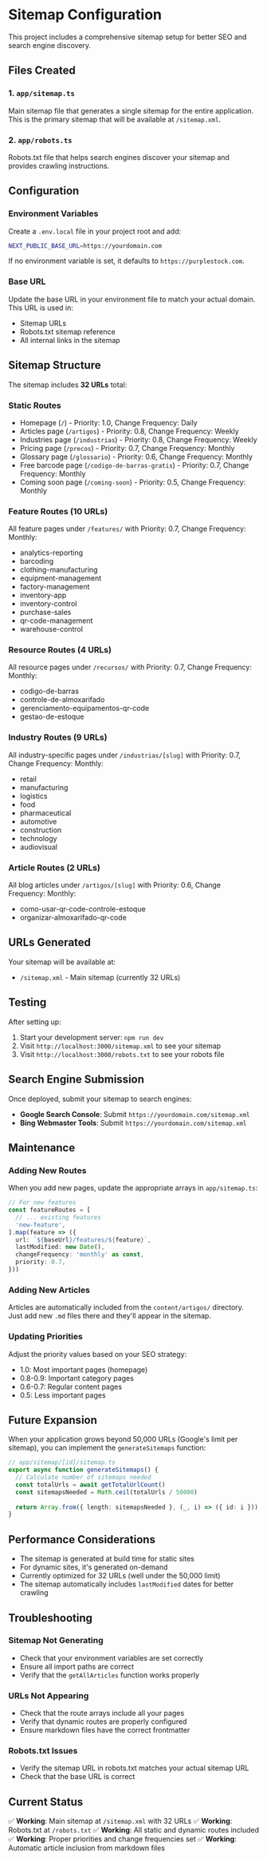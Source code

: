 # Sitemap Configuration

This project includes a comprehensive sitemap setup for better SEO and search engine discovery.

## Files Created

### 1. `app/sitemap.ts`
Main sitemap file that generates a single sitemap for the entire application. This is the primary sitemap that will be available at `/sitemap.xml`.

### 2. `app/robots.ts`
Robots.txt file that helps search engines discover your sitemap and provides crawling instructions.

## Configuration

### Environment Variables

Create a `.env.local` file in your project root and add:

```bash
NEXT_PUBLIC_BASE_URL=https://yourdomain.com
```

If no environment variable is set, it defaults to `https://purplestock.com`.

### Base URL

Update the base URL in your environment file to match your actual domain. This URL is used in:
- Sitemap URLs
- Robots.txt sitemap reference
- All internal links in the sitemap

## Sitemap Structure

The sitemap includes **32 URLs** total:

### Static Routes
- Homepage (`/`) - Priority: 1.0, Change Frequency: Daily
- Articles page (`/artigos`) - Priority: 0.8, Change Frequency: Weekly
- Industries page (`/industrias`) - Priority: 0.8, Change Frequency: Weekly
- Pricing page (`/precos`) - Priority: 0.7, Change Frequency: Monthly
- Glossary page (`/glossario`) - Priority: 0.6, Change Frequency: Monthly
- Free barcode page (`/codigo-de-barras-gratis`) - Priority: 0.7, Change Frequency: Monthly
- Coming soon page (`/coming-soon`) - Priority: 0.5, Change Frequency: Monthly

### Feature Routes (10 URLs)
All feature pages under `/features/` with Priority: 0.7, Change Frequency: Monthly:
- analytics-reporting
- barcoding
- clothing-manufacturing
- equipment-management
- factory-management
- inventory-app
- inventory-control
- purchase-sales
- qr-code-management
- warehouse-control

### Resource Routes (4 URLs)
All resource pages under `/recursos/` with Priority: 0.7, Change Frequency: Monthly:
- codigo-de-barras
- controle-de-almoxarifado
- gerenciamento-equipamentos-qr-code
- gestao-de-estoque

### Industry Routes (9 URLs)
All industry-specific pages under `/industrias/[slug]` with Priority: 0.7, Change Frequency: Monthly:
- retail
- manufacturing
- logistics
- food
- pharmaceutical
- automotive
- construction
- technology
- audiovisual

### Article Routes (2 URLs)
All blog articles under `/artigos/[slug]` with Priority: 0.6, Change Frequency: Monthly:
- como-usar-qr-code-controle-estoque
- organizar-almoxarifado-qr-code

## URLs Generated

Your sitemap will be available at:
- `/sitemap.xml` - Main sitemap (currently 32 URLs)

## Testing

After setting up:

1. Start your development server: `npm run dev`
2. Visit `http://localhost:3000/sitemap.xml` to see your sitemap
3. Visit `http://localhost:3000/robots.txt` to see your robots file

## Search Engine Submission

Once deployed, submit your sitemap to search engines:

- **Google Search Console**: Submit `https://yourdomain.com/sitemap.xml`
- **Bing Webmaster Tools**: Submit `https://yourdomain.com/sitemap.xml`

## Maintenance

### Adding New Routes

When you add new pages, update the appropriate arrays in `app/sitemap.ts`:

```typescript
// For new features
const featureRoutes = [
  // ... existing features
  'new-feature',
].map(feature => ({
  url: `${baseUrl}/features/${feature}`,
  lastModified: new Date(),
  changeFrequency: 'monthly' as const,
  priority: 0.7,
}))
```

### Adding New Articles

Articles are automatically included from the `content/artigos/` directory. Just add new `.md` files there and they'll appear in the sitemap.

### Updating Priorities

Adjust the priority values based on your SEO strategy:
- 1.0: Most important pages (homepage)
- 0.8-0.9: Important category pages
- 0.6-0.7: Regular content pages
- 0.5: Less important pages

## Future Expansion

When your application grows beyond 50,000 URLs (Google's limit per sitemap), you can implement the `generateSitemaps` function:

```typescript
// app/sitemap/[id]/sitemap.ts
export async function generateSitemaps() {
  // Calculate number of sitemaps needed
  const totalUrls = await getTotalUrlCount()
  const sitemapsNeeded = Math.ceil(totalUrls / 50000)
  
  return Array.from({ length: sitemapsNeeded }, (_, i) => ({ id: i }))
}
```

## Performance Considerations

- The sitemap is generated at build time for static sites
- For dynamic sites, it's generated on-demand
- Currently optimized for 32 URLs (well under the 50,000 limit)
- The sitemap automatically includes `lastModified` dates for better crawling

## Troubleshooting

### Sitemap Not Generating
- Check that your environment variables are set correctly
- Ensure all import paths are correct
- Verify that the `getAllArticles` function works properly

### URLs Not Appearing
- Check that the route arrays include all your pages
- Verify that dynamic routes are properly configured
- Ensure markdown files have the correct frontmatter

### Robots.txt Issues
- Verify the sitemap URL in robots.txt matches your actual sitemap URL
- Check that the base URL is correct

## Current Status

✅ **Working**: Main sitemap at `/sitemap.xml` with 32 URLs
✅ **Working**: Robots.txt at `/robots.txt`
✅ **Working**: All static and dynamic routes included
✅ **Working**: Proper priorities and change frequencies set
✅ **Working**: Automatic article inclusion from markdown files
